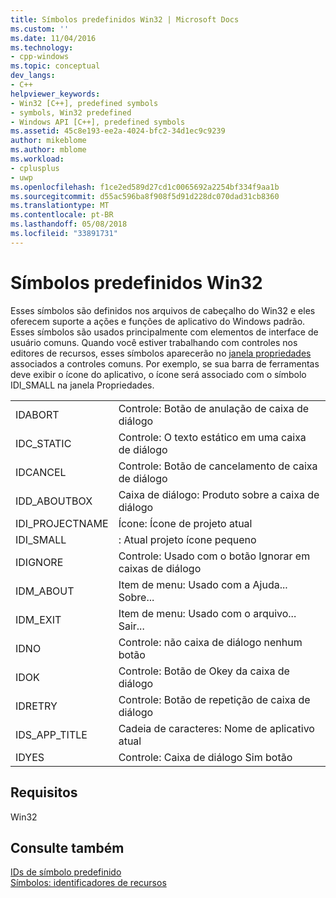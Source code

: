 ```yaml
---
title: Símbolos predefinidos Win32 | Microsoft Docs
ms.custom: ''
ms.date: 11/04/2016
ms.technology:
- cpp-windows
ms.topic: conceptual
dev_langs:
- C++
helpviewer_keywords:
- Win32 [C++], predefined symbols
- symbols, Win32 predefined
- Windows API [C++], predefined symbols
ms.assetid: 45c8e193-ee2a-4024-bfc2-34d1ec9c9239
author: mikeblome
ms.author: mblome
ms.workload:
- cplusplus
- uwp
ms.openlocfilehash: f1ce2ed589d27cd1c0065692a2254bf334f9aa1b
ms.sourcegitcommit: d55ac596ba8f908f5d91d228dc070dad31cb8360
ms.translationtype: MT
ms.contentlocale: pt-BR
ms.lasthandoff: 05/08/2018
ms.locfileid: "33891731"
---
```

# <a name="win32-predefined-symbols"></a>Símbolos predefinidos Win32
Esses símbolos são definidos nos arquivos de cabeçalho do Win32 e eles oferecem suporte a ações e funções de aplicativo do Windows padrão. Esses símbolos são usados principalmente com elementos de interface de usuário comuns. Quando você estiver trabalhando com controles nos editores de recursos, esses símbolos aparecerão no [janela propriedades](/visualstudio/ide/reference/properties-window) associados a controles comuns. Por exemplo, se sua barra de ferramentas deve exibir o ícone do aplicativo, o ícone será associado com o símbolo IDI_SMALL na janela Propriedades.  
  
|||  
|-|-|  
|IDABORT|Controle: Botão de anulação de caixa de diálogo|  
|IDC_STATIC|Controle: O texto estático em uma caixa de diálogo|  
|IDCANCEL|Controle: Botão de cancelamento de caixa de diálogo|  
|IDD_ABOUTBOX|Caixa de diálogo: Produto sobre a caixa de diálogo|  
|IDI_PROJECTNAME|Ícone: Ícone de projeto atual|  
|IDI_SMALL|: Atual projeto ícone pequeno|  
|IDIGNORE|Controle: Usado com o botão Ignorar em caixas de diálogo|  
|IDM_ABOUT|Item de menu: Usado com a Ajuda... Sobre...|  
|IDM_EXIT|Item de menu: Usado com o arquivo... Sair...|  
|IDNO|Controle: não caixa de diálogo nenhum botão|  
|IDOK|Controle: Botão de Okey da caixa de diálogo|  
|IDRETRY|Controle: Botão de repetição de caixa de diálogo|  
|IDS_APP_TITLE|Cadeia de caracteres: Nome de aplicativo atual|  
|IDYES|Controle: Caixa de diálogo Sim botão|  
  
## <a name="requirements"></a>Requisitos  
 Win32  
  
## <a name="see-also"></a>Consulte também  
 [IDs de símbolo predefinido](../windows/predefined-symbol-ids.md)   
 [Símbolos: identificadores de recursos](../windows/symbols-resource-identifiers.md)